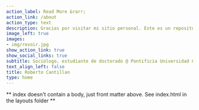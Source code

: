 ```yaml
---
action_label: Read More &rarr;
action_link: /about
action_type: text
description: Gracias por visitar mi sitio personal. Este es un repositorio dedicado a la compilación de mi trabajo científico-académico y profesional. Además, espero compartir reflexiones teóricas y metodológicas que acompañan mi proceso formativo como investigador.
image_left: true
images:
- img/revoir.jpg
show_action_link: true
show_social_links: true
subtitle: Sociólogo, estudiante de doctorado @ Pontificia Universidad Católica de Chile (PUC). 
text_align_left: false
title: Roberto Cantillan
type: home
---
```


** index doesn't contain a body, just front matter above.
See index.html in the layouts folder **
